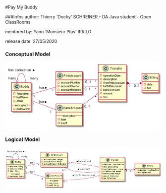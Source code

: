 #Pay My Buddy

###Infos
author: Thierry 'Docky' SCHREINER - DA Java student - Open ClassRooms

mentored by: Yann 'Monsieur Plus' IRRILO

release date: 27/05/2020




### Conceptual Model


<div hidden>

	```
	@startuml firstDiagram
    class Buddy  {
        -firstName
        -lastName
        -eMail
        -- encrypted --
        -password
    }
    Left to right direction
    Buddy "many" o-- "   many" Buddy : < has connection
    class PmbAccount  {
        -accountNumber
        -accountBalance
    }
    Buddy "1  " --  "1" PmbAccount : > has
    class BankAccount {
        -- encrypted --
        -iban
        -swift
    }
    Buddy "1" --  "1  " BankAccount : > has
     
    class Transfer {
        -valueDate
        -description
        -amount
        -fee
    }
    PmbAccount "0..1" --  "*" Transfer : < from account
    PmbAccount " 0..1" --  "*" Transfer : < to account
    BankAccount "0..1  " --  "*" Transfer : < from/to bank account
    
	@enduml
	```
	
</div>

![](firstDiagram.png)	




### Logical Model


<div hidden>

    ```
    @startuml logicalDiagram
    class Buddy  {
        -firstName: String
        -lastName: String
        -eMail: String
        -- encrypted --
        -password: String
    }
    Left to right direction
    Buddy "many" o-- "   many" Buddy : < has connection
    class PmbAccount  {
        -accountNumber: Integer
        -accountOwner: Integer
        -accountBalance: BigDecimal
    }
    Buddy "1  " --  "1" PmbAccount : > has
    class BankAccount {
        -- encrypted --
        -iban: Integer
        -swift: String
    }
    Buddy "1" --  "1  " BankAccount : > has
     
    class Transfer {
        -valueDate: LocalDateTime
        -description: String
        -fromPmbAccount: Integer
        -toPMBAccount: Integer
        -bankAccount: Integer
        -amount: BigDecimal
        -fee: BigDecimal
    }
    PmbAccount "0..1" --  "*" Transfer : < from account
    PmbAccount " 0..1" --  "*" Transfer : < to account
    BankAccount "0..1  " --  "*" Transfer : < from/to bank account
    class Billing {
        -valueDate: LocalDateTime
        -fee: BigDecimal
    }
    Transfer "1" *--> "0..1" Billing
    
    @enduml
    ```
    
</div>

![](logicalDiagram.png)   



